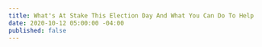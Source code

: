 ```yaml
---
title: What's At Stake This Election Day And What You Can Do To Help
date: 2020-10-12 05:00:00 -04:00
published: false
---
```



